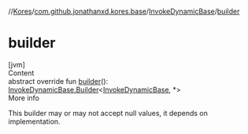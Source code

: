 //[Kores](../../index.md)/[com.github.jonathanxd.kores.base](../index.md)/[InvokeDynamicBase](index.md)/[builder](builder.md)



# builder  
[jvm]  
Content  
abstract override fun [builder](builder.md)(): [InvokeDynamicBase.Builder](-builder/index.md)<[InvokeDynamicBase](index.md), *>  
More info  


This builder may or may not accept null values, it depends on implementation.

  



